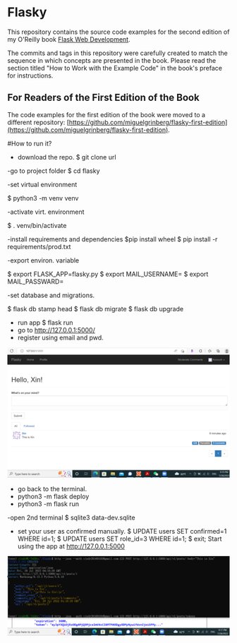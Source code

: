 Flasky
======

This repository contains the source code examples for the second edition of my O'Reilly book [Flask Web Development](http://www.flaskbook.com).

The commits and tags in this repository were carefully created to match the sequence in which concepts are presented in the book. Please read the section titled "How to Work with the Example Code" in the book's preface for instructions.

For Readers of the First Edition of the Book
--------------------------------------------

The code examples for the first edition of the book were moved to a different repository: [https://github.com/miguelgrinberg/flasky-first-edition](https://github.com/miguelgrinberg/flasky-first-edition).



#How to run it?

- download the repo.
$ git clone url

-go to project folder
$ cd flasky

-set virtual environment

$ python3 -m venv venv

-activate virt. environment

$ . venv/bin/activate

-install requirements and dependencies
$pip install wheel
$ pip install -r requirements/prod.txt

-export environ. variable

$ export FLASK_APP=flasky.py
$ export MAIL_USERNAME=<EMAIL>
$ export MAIL_PASSWARD=<PWD>

-set database and migrations.

$ flask db stamp head
$ flask db migrate
$ flask db upgrade
- run app
$ flask run
- go to http://127.0.0.1:5000/
- register using email and pwd.
  
![GitHub Logo](imgs/Flask_test_9.PNG)
  
  
- go back to the terminal.
- python3 -m flask deploy
- python3 -m flask run
  
-open 2nd terminal
$ sqlite3 data-dev.sqlite
- set your user as confirmed manually.
$ UPDATE users SET confirmed=1 WHERE id=1;
$ UPDATE users SET role_id=3 WHERE id=1;
$ exit;
Start using the app at http://127.0.0.1:5000

![GitHub Logo](imgs/post_test_9.PNG)

